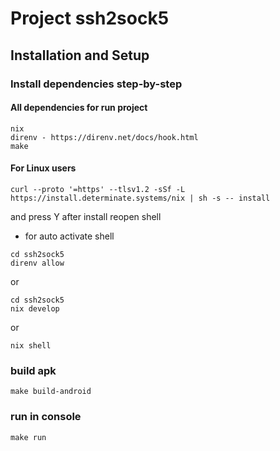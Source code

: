 # Project ssh2sock5

## Installation and Setup

### Install dependencies step-by-step

#### All dependencies for run project

```
nix
direnv - https://direnv.net/docs/hook.html
make
```

#### For Linux users

```
curl --proto '=https' --tlsv1.2 -sSf -L https://install.determinate.systems/nix | sh -s -- install
```
and press Y
after install reopen shell


- for auto activate shell
```
cd ssh2sock5
direnv allow
```
or
```
cd ssh2sock5
nix develop
```
or
```
nix shell
```

### build apk

```
make build-android
```

### run in console

```
make run
```
